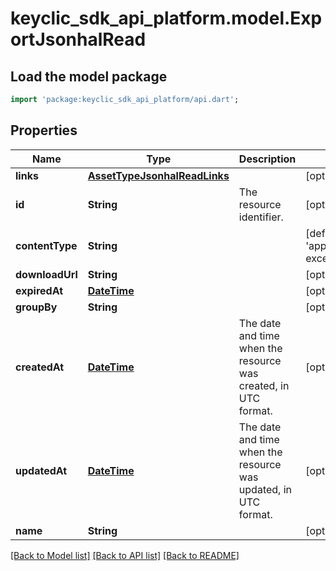 # keyclic_sdk_api_platform.model.ExportJsonhalRead

## Load the model package
```dart
import 'package:keyclic_sdk_api_platform/api.dart';
```

## Properties
Name | Type | Description | Notes
------------ | ------------- | ------------- | -------------
**links** | [**AssetTypeJsonhalReadLinks**](AssetTypeJsonhalReadLinks.md) |  | [optional] 
**id** | **String** | The resource identifier. | [optional] [readonly] 
**contentType** | **String** |  | [default to 'application/vnd.ms-excel']
**downloadUrl** | **String** |  | [optional] 
**expiredAt** | [**DateTime**](DateTime.md) |  | [optional] [readonly] 
**groupBy** | **String** |  | [optional] 
**createdAt** | [**DateTime**](DateTime.md) | The date and time when the resource was created, in UTC format. | [optional] [readonly] 
**updatedAt** | [**DateTime**](DateTime.md) | The date and time when the resource was updated, in UTC format. | [optional] [readonly] 
**name** | **String** |  | [optional] [readonly] 

[[Back to Model list]](../README.md#documentation-for-models) [[Back to API list]](../README.md#documentation-for-api-endpoints) [[Back to README]](../README.md)


